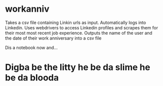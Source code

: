 # workanniv
Takes a csv file containing Linkin urls as input. Automatically logs into Linkedin.     Uses webdrivers to access Linkedin profiles and scrapes them for their most     most recent job experience. Outputs the name of the user and the date of their     work anniversary into a csv file

Dis a notebook now and... 


# Digba be the litty he be da slime he be da blooda 
